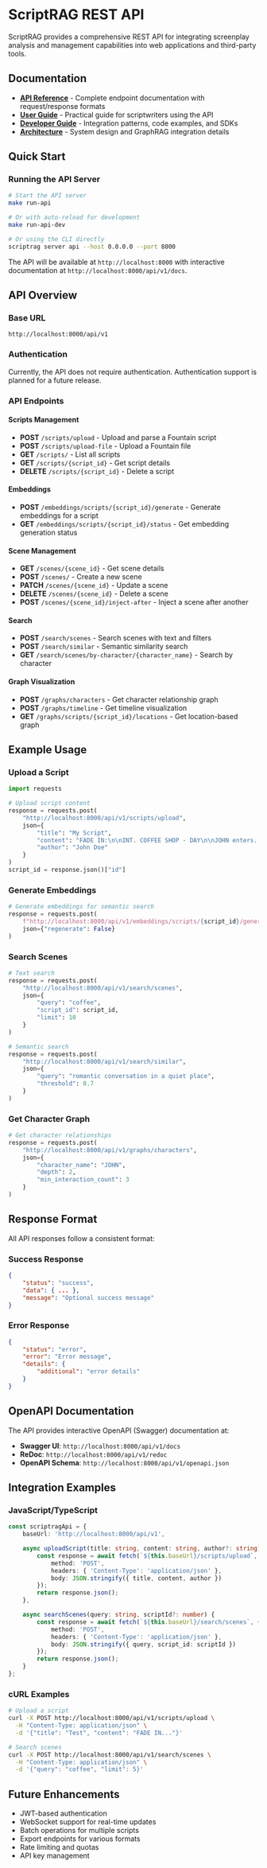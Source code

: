 # ScriptRAG REST API

ScriptRAG provides a comprehensive REST API for integrating screenplay analysis and
management capabilities into web applications and third-party tools.

## Documentation

- **[API Reference](./api-reference.md)** - Complete endpoint documentation with
  request/response formats
- **[User Guide](./user-guide.md)** - Practical guide for scriptwriters using the API
- **[Developer Guide](./developer-guide.md)** - Integration patterns, code examples, and SDKs
- **[Architecture](./architecture.md)** - System design and GraphRAG integration details

## Quick Start

### Running the API Server

```bash
# Start the API server
make run-api

# Or with auto-reload for development
make run-api-dev

# Or using the CLI directly
scriptrag server api --host 0.0.0.0 --port 8000
```

The API will be available at `http://localhost:8000` with interactive documentation
at `http://localhost:8000/api/v1/docs`.

## API Overview

### Base URL

```text
http://localhost:8000/api/v1
```

### Authentication

Currently, the API does not require authentication. Authentication support is
planned for a future release.

### API Endpoints

#### Scripts Management

- **POST** `/scripts/upload` - Upload and parse a Fountain script
- **POST** `/scripts/upload-file` - Upload a Fountain file
- **GET** `/scripts/` - List all scripts
- **GET** `/scripts/{script_id}` - Get script details
- **DELETE** `/scripts/{script_id}` - Delete a script

#### Embeddings

- **POST** `/embeddings/scripts/{script_id}/generate` - Generate embeddings for a script
- **GET** `/embeddings/scripts/{script_id}/status` - Get embedding generation status

#### Scene Management

- **GET** `/scenes/{scene_id}` - Get scene details
- **POST** `/scenes/` - Create a new scene
- **PATCH** `/scenes/{scene_id}` - Update a scene
- **DELETE** `/scenes/{scene_id}` - Delete a scene
- **POST** `/scenes/{scene_id}/inject-after` - Inject a scene after another

#### Search

- **POST** `/search/scenes` - Search scenes with text and filters
- **POST** `/search/similar` - Semantic similarity search
- **GET** `/search/scenes/by-character/{character_name}` - Search by character

#### Graph Visualization

- **POST** `/graphs/characters` - Get character relationship graph
- **POST** `/graphs/timeline` - Get timeline visualization
- **GET** `/graphs/scripts/{script_id}/locations` - Get location-based graph

## Example Usage

### Upload a Script

```python
import requests

# Upload script content
response = requests.post(
    "http://localhost:8000/api/v1/scripts/upload",
    json={
        "title": "My Script",
        "content": "FADE IN:\n\nINT. COFFEE SHOP - DAY\n\nJOHN enters...",
        "author": "John Doe"
    }
)
script_id = response.json()["id"]
```

### Generate Embeddings

```python
# Generate embeddings for semantic search
response = requests.post(
    f"http://localhost:8000/api/v1/embeddings/scripts/{script_id}/generate",
    json={"regenerate": False}
)
```

### Search Scenes

```python
# Text search
response = requests.post(
    "http://localhost:8000/api/v1/search/scenes",
    json={
        "query": "coffee",
        "script_id": script_id,
        "limit": 10
    }
)

# Semantic search
response = requests.post(
    "http://localhost:8000/api/v1/search/similar",
    json={
        "query": "romantic conversation in a quiet place",
        "threshold": 0.7
    }
)
```

### Get Character Graph

```python
# Get character relationships
response = requests.post(
    "http://localhost:8000/api/v1/graphs/characters",
    json={
        "character_name": "JOHN",
        "depth": 2,
        "min_interaction_count": 3
    }
)
```

## Response Format

All API responses follow a consistent format:

### Success Response

```json
{
    "status": "success",
    "data": { ... },
    "message": "Optional success message"
}
```

### Error Response

```json
{
    "status": "error",
    "error": "Error message",
    "details": {
        "additional": "error details"
    }
}
```

## OpenAPI Documentation

The API provides interactive OpenAPI (Swagger) documentation at:

- **Swagger UI**: `http://localhost:8000/api/v1/docs`
- **ReDoc**: `http://localhost:8000/api/v1/redoc`
- **OpenAPI Schema**: `http://localhost:8000/api/v1/openapi.json`

## Integration Examples

### JavaScript/TypeScript

```typescript
const scriptragApi = {
    baseUrl: 'http://localhost:8000/api/v1',

    async uploadScript(title: string, content: string, author?: string) {
        const response = await fetch(`${this.baseUrl}/scripts/upload`, {
            method: 'POST',
            headers: { 'Content-Type': 'application/json' },
            body: JSON.stringify({ title, content, author })
        });
        return response.json();
    },

    async searchScenes(query: string, scriptId?: number) {
        const response = await fetch(`${this.baseUrl}/search/scenes`, {
            method: 'POST',
            headers: { 'Content-Type': 'application/json' },
            body: JSON.stringify({ query, script_id: scriptId })
        });
        return response.json();
    }
};
```

### cURL Examples

```bash
# Upload a script
curl -X POST http://localhost:8000/api/v1/scripts/upload \
  -H "Content-Type: application/json" \
  -d '{"title": "Test", "content": "FADE IN..."}'

# Search scenes
curl -X POST http://localhost:8000/api/v1/search/scenes \
  -H "Content-Type: application/json" \
  -d '{"query": "coffee", "limit": 5}'
```

## Future Enhancements

- JWT-based authentication
- WebSocket support for real-time updates
- Batch operations for multiple scripts
- Export endpoints for various formats
- Rate limiting and quotas
- API key management

